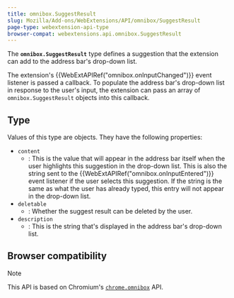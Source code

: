 ```yaml
---
title: omnibox.SuggestResult
slug: Mozilla/Add-ons/WebExtensions/API/omnibox/SuggestResult
page-type: webextension-api-type
browser-compat: webextensions.api.omnibox.SuggestResult
---
```




The **`omnibox.SuggestResult`** type defines a suggestion that the extension can add to the address bar's drop-down list.

The extension's {{WebExtAPIRef("omnibox.onInputChanged")}} event listener is passed a callback. To populate the address bar's drop-down list in response to the user's input, the extension can pass an array of `omnibox.SuggestResult` objects into this callback.

## Type

Values of this type are objects. They have the following properties:

- `content`
  - : This is the value that will appear in the address bar itself when the user highlights this suggestion in the drop-down list. This is also the string sent to the {{WebExtAPIRef("omnibox.onInputEntered")}} event listener if the user selects this suggestion. If the string is the same as what the user has already typed, this entry will not appear in the drop-down list.
- `deletable`
  - : Whether the suggest result can be deleted by the user.
- `description`
  - : This is the string that's displayed in the address bar's drop-down list.

## Browser compatibility



> [!NOTE]
> This API is based on Chromium's [`chrome.omnibox`](https://developer.chrome.com/docs/extensions/reference/api/omnibox) API.
